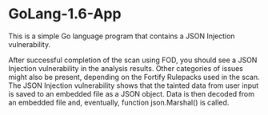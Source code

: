 # GoLang-1.6-App
This is a simple Go language program that contains a JSON Injection vulnerability.

After successful completion of the scan using FOD, you should see a JSON Injection vulnerability in the analysis results. Other categories of issues might also be present, depending on the Fortify Rulepacks used in the scan.
The JSON Injection vulnerability shows that the tainted data from user input is saved to an embedded file as a JSON object. Data is then decoded from an embedded file and, eventually, function json.Marshal() is called.

